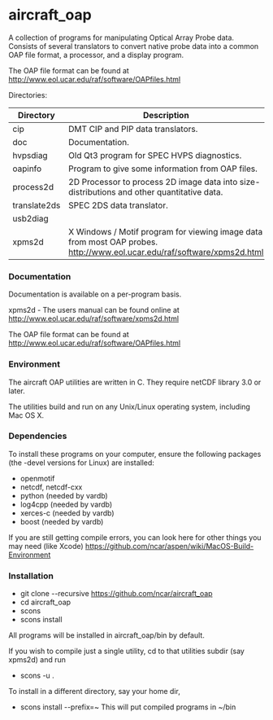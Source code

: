 # aircraft_oap
A collection of programs for manipulating Optical Array Probe data.  Consists of several translators to convert native probe data into a common OAP file format, a processor, and a display program. 

The OAP file format can be found at http://www.eol.ucar.edu/raf/software/OAPfiles.html

Directories:

| Directory | Description |
| ----------- | ----------------------------------------------------------------------------------------- |
| cip | DMT CIP and PIP data translators. |
| doc | Documentation. |
| hvpsdiag | Old Qt3 program for SPEC HVPS diagnostics. |
| oapinfo | Program to give some information from OAP files. |
| process2d | 2D Processor to process 2D image data into size-distributions and other quantitative data. |
| translate2ds | SPEC 2DS data translator. |
| usb2diag | |
| xpms2d | X Windows / Motif program for viewing image data from most OAP probes. http://www.eol.ucar.edu/raf/software/xpms2d.html |

### Documentation ###

Documentation is available on a per-program basis.

xpms2d - The users manual can be found online at 
http://www.eol.ucar.edu/raf/software/xpms2d.html

The OAP file format can be found at http://www.eol.ucar.edu/raf/software/OAPfiles.html

### Environment ###
The aircraft OAP utilities are written in C. They require netCDF library 3.0 or later.

The utilities build and run on any Unix/Linux operating system, including Mac OS X.

### Dependencies ###

To install these programs on your computer, ensure the following packages (the -devel versions for Linux) are installed:

 * openmotif
 * netcdf, netcdf-cxx
 * python (needed by vardb)
 * log4cpp (needed by vardb)
 * xerces-c (needed by vardb)
 * boost (needed by vardb)
 
 If you are still getting compile errors, you can look here for other things you may need (like Xcode)
 https://github.com/ncar/aspen/wiki/MacOS-Build-Environment

### Installation ###

 * git clone --recursive https://github.com/ncar/aircraft_oap
 * cd aircraft_oap
 * scons
 * scons install
 
All programs will be installed in aircraft_oap/bin by default.

If you wish to compile just a single utility, cd to that utilities subdir (say xpms2d) and run
 * scons -u .

To install in a different directory, say your home dir, 
 * scons install --prefix=~
This will put compiled programs in ~/bin
